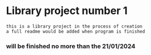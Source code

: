 # Library project number 1 
    this is a library project in the process of creation 
    a full readme would be added when program is finished

### will be finished no more than the 21/01/2024
